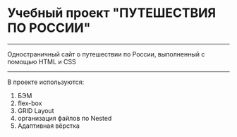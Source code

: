 # Учебный проект "ПУТЕШЕСТВИЯ ПО РОССИИ"

***
Одностраничный сайт о путешествии по Росcии, выполненный с помощью HTML и CSS

***
В проекте используются:
1. БЭМ
2. flex-box
3. GRID Layout 
4. организация файлов по Nested
5. Адаптивная вёрстка